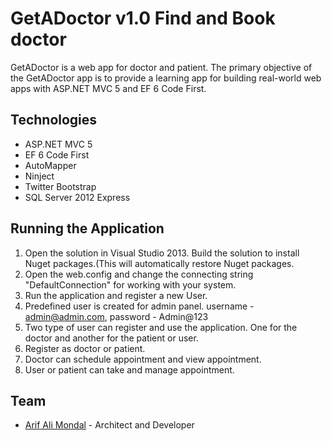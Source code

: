 # GetADoctor v1.0 Find and Book doctor

GetADoctor is a web app for doctor and patient. The primary objective of the GetADoctor app is to provide a learning app for building real-world web apps with ASP.NET MVC 5 and EF 6 Code First.


Technologies
------------
* ASP.NET MVC 5
* EF 6 Code First 
* AutoMapper
* Ninject
* Twitter Bootstrap
* SQL Server 2012 Express

Running the Application
-----------------------

1. Open the solution in Visual Studio 2013. Build the solution to install Nuget packages.(This will automatically restore Nuget packages.
2. Open the web.config and change the connecting string "DefaultConnection" for working with your system.
3. Run the application and  register a new User.
4. Predefined user is created for admin panel. username - admin@admin.com, password - Admin@123
5. Two type of user can register and use the application. One for the doctor and another for the patient or user.
6. Register as doctor or patient.
7. Doctor can schedule appointment and view appointment.
8. User or patient can take and manage appointment.
 
## Team

* [Arif Ali Mondal](arifali.mondal@gmail.com) - Architect and Developer

